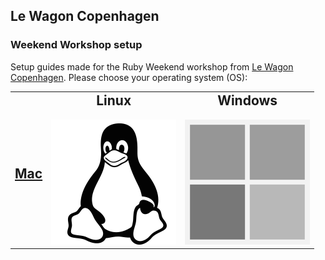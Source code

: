 ## Le Wagon Copenhagen

### Weekend Workshop setup

Setup guides made for the Ruby Weekend workshop from [Le Wagon Copenhagen](https://www.lewagon.com/copenhagen). Please choose your operating system (OS):

<table>
  <tr>
    <td>
      <a href="SetupMacOS.md">
        <h2>Mac</h2>
      </a>
    </td>
    <td>
      <h2 style="text-align: center; margin-top: 0px">Linux</h2>
      <a href="SetupLinux.md">
        <img src="images/linux.png" alt="Ubuntu">
      </a>
    </td>
    <td>
      <h2 style="text-align: center; margin-top: 0px">Windows</h2>
      <a href="SetupWindows.md">
        <img src="images/windows.png" alt="Windows">
      </a>
    </td>
  </tr>
</table>
